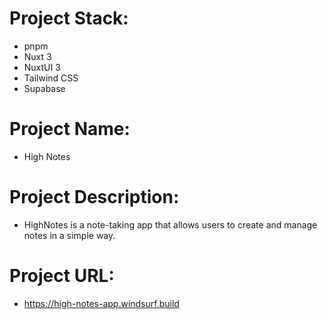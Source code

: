 # Project Stack:
- pnpm
- Nuxt 3
- NuxtUI 3
- Tailwind CSS
- Supabase

# Project Name:
- High Notes

# Project Description:
- HighNotes is a note-taking app that allows users to create and manage notes in a simple way.

# Project URL:
- https://high-notes-app.windsurf.build